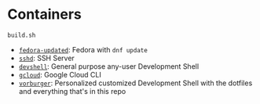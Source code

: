# Containers

    build.sh

* [`fedora-updated`](fedora-updated/): Fedora with `dnf update`
* [`sshd`](sshd/): SSH Server
* [`devshell`](devshell/): General purpose any-user Development Shell
* [`gcloud`](gcloud/): Google Cloud CLI
* [`vorburger`](../): Personalized customized Development Shell with the dotfiles and everything that's in this repo
